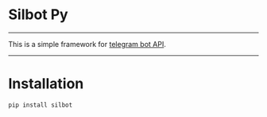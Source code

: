 # Silbot Py
- - -
This is a simple framework for [telegram bot API](https://core.telegram.org/bots/api).
- - -
# Installation

`pip install silbot`
